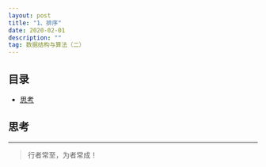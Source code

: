 ```yaml
---
layout: post
title: "1、排序"
date: 2020-02-01
description: ""
tag: 数据结构与算法（二）
---
```







## 目录

* [思考](#content1)











<!-- ************************************************ -->
## <a id="content1"></a>思考


----------
>  行者常至，为者常成！


